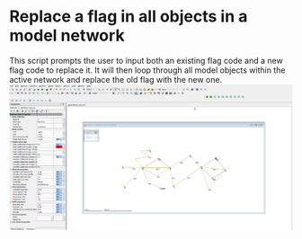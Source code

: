 # Replace a flag in all objects in a model network
This script prompts the user to input both an existing flag code and a new flag code to replace it. It will then loop through all model objects within the active network and replace the old flag with the new one.
![](gif001.gif)